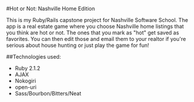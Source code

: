 #Hot or Not: Nashville Home Edition

This is my Ruby/Rails capstone project for Nashville Software School.
The app is a real estate game where you choose Nashville home listings that you think are hot or not.
The ones that you mark as "hot" get saved as favorites.
You can then edit those and email them to your realtor
if you're serious about house hunting or just play the game for fun!

##Technologies used:
- Ruby 2.1.2
- AJAX
- Nokogiri
- open-uri
- Sass/Bourbon/Bitters/Neat
